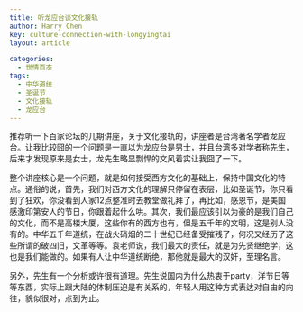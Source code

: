 ```yaml
---
title: 听龙应台谈文化接轨
author: Harry Chen
key: culture-connection-with-longyingtai
layout: article

categories:
  - 世情百态
tags:
  - 中华道统
  - 圣诞节
  - 文化接轨
  - 龙应台
---
```


  推荐听一下百家论坛的几期讲座，关于文化接轨的，讲座者是台湾著名学者龙应台。让我比较囧的一个问题是一直以为龙应台是男士，并且台湾多对学者称先生，后来才发现原来是女士，龙先生略显剽悍的文风着实让我囧了一下。

  整个讲座核心是一个问题，就是如何接受西方文化的基础上，保持中国文化的特点。通俗的说，首先，我们对西方文化的理解只停留在表层，比如圣诞节，你只看到了狂欢，你没看到人家12点整准时去教堂做礼拜了，再比如，感恩节，是美国感激印第安人的节日，你跟着起什么哄。其次，我们最应该引以为豪的是我们自己的文化，而不是高楼大厦，这些你有的西方也有，但是五千年的文明，这是别人没有的。中华五千年道统，在战火硝烟的二十世纪已经备受摧残了，何况又经历了这些所谓的破四旧，文革等等。袁老师说，我们最大的责任，就是为先贤继绝学，这也是我们能做的。如果有人让中华道统断绝，那他就是最大的汉奸，至理名言。

  另外，先生有一个分析或许很有道理。先生说国内为什么热衷于party，洋节日等等东西，实际上跟大陆的体制压迫是有关系的，年轻人用这种方式表达对自由的向往，貌似很对，点到为止。
